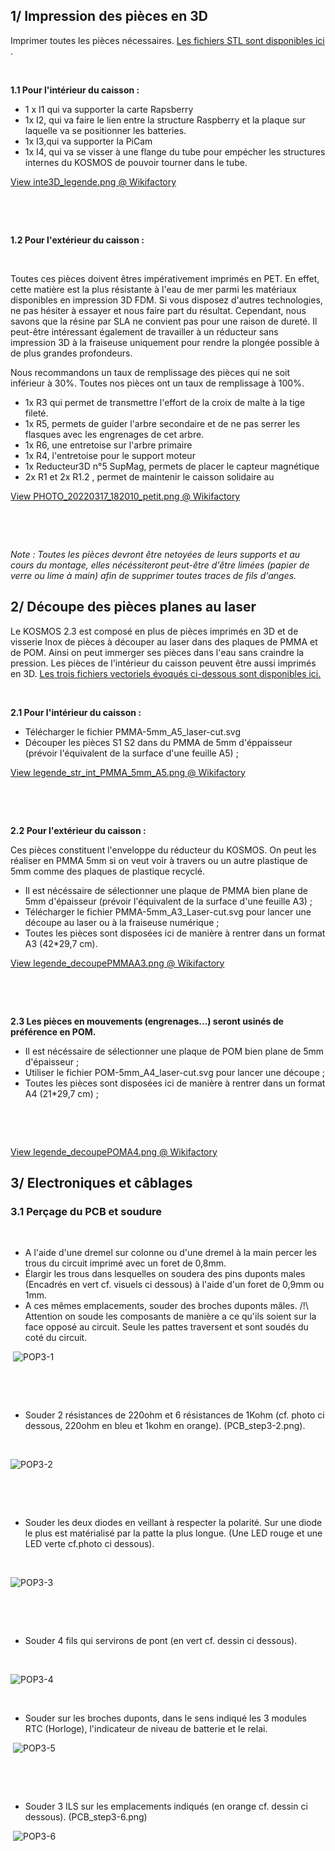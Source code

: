 ## 1/ Impression des pièces en 3D

Imprimer toutes les pièces nécessaires. [Les fichiers STL sont disponibles ici](https://wikifactory.com/@konkarlab/kosmos30/files/KOSMOS_3-0_beta1/3Dmodels_KOSMOS_3-0) .

​

**1.1 Pour l'intérieur du caisson :**

* 1 x I1 qui va supporter la carte Rapsberry
* 1x I2, qui va faire le lien entre la structure Raspberry et la plaque sur laquelle va se positionner les batteries.
* 1x I3,qui va supporter la PiCam
* 1x I4, qui va se visser à une flange du tube pour empécher les structures internes du KOSMOS de pouvoir tourner dans le tube.

[View inte3D_legende.png @ Wikifactory](https://wikifactory.com/@konkarlab/kosmos30/file/pictures_assembly_process/Captions/inte3D_legende.png)

​

​

**1.2 Pour l'extérieur du caisson :**

​

Toutes ces pièces doivent êtres impérativement imprimés en PET. En effet, cette matière est la plus résistante à l'eau de mer parmi les matériaux disponibles en impression 3D FDM. Si vous disposez d'autres technologies, ne pas hésiter à essayer et nous faire part du résultat. Cependant, nous savons que la résine par SLA ne convient pas pour une raison de dureté. Il peut-être intéressant également de travailler à un réducteur sans impression 3D à la fraiseuse uniquement pour rendre la plongée possible à de plus grandes profondeurs.

Nous recommandons un taux de remplissage des pièces qui ne soit inférieur à 30%. Toutes nos pièces ont un taux de remplissage à 100%.

* 1x R3 qui permet de transmettre l'effort de la croix de malte à la tige fileté.
* 1x R5, permets de guider l'arbre secondaire et de ne pas serrer les flasques avec les engrenages de cet arbre.
* 1x R6, une entretoise sur l'arbre primaire
* 1x R4, l'entretoise pour le support moteur
* 1x Reducteur3D n°5 SupMag, permets de placer le capteur magnétique
* 2x R1 et 2x R1.2 , permet de maintenir le caisson solidaire au

[View PHOTO_20220317_182010_petit.png @ Wikifactory](https://wikifactory.com/@konkarlab/kosmos30/file/pictures_assembly_process/Captions/PHOTO_20220317_182010_petit.png)

​

​

_Note  : Toutes les pièces devront être netoyées de leurs supports et au cours du montage, elles nécéssiteront peut-être d'être limées \(papier de verre ou lime à main\) afin de supprimer toutes traces de fils d'anges._

## 2/ Découpe des pièces planes au laser

Le KOSMOS 2.3 est composé en plus de pièces imprimés en 3D et de visserie Inox de pièces à découper au laser dans des plaques de PMMA et de POM. Ainsi on peut immerger ses pièces dans l'eau sans craindre la pression. Les pièces de l'intérieur du caisson peuvent être aussi imprimés en 3D.  [Les trois fichiers vectoriels évoqués ci-dessous sont disponibles ici. ](https://wikifactory.com/@konkarlab/kosmos30/files/KOSMOS_3-0_beta1/Laser-cuts_KOSMOS_3-0_beta1)

​

**2.1 Pour l'intérieur du caisson :**

* Télécharger le fichier PMMA-5mm\_A5\_laser-cut.svg
* Découper les pièces S1 S2 dans du PMMA de 5mm d'éppaisseur \(prévoir l'équivalent de la surface d'une feuille A5\) ;

[View legende_str_int_PMMA_5mm_A5.png @ Wikifactory](https://wikifactory.com/@konkarlab/kosmos30/file/pictures_assembly_process/Captions/legende_str_int_PMMA_5mm_A5.png)

​

​

**2.2 Pour l'extérieur du caisson :**

Ces pièces constituent l'enveloppe du réducteur du KOSMOS. On peut les réaliser en PMMA 5mm si on veut voir à travers ou un autre plastique de 5mm comme des plaques de plastique recyclé.

* Il est nécéssaire de sélectionner une plaque de PMMA bien plane de 5mm d'épaisseur \(prévoir l'équivalent de la surface d'une feuille A3\) ;
* Télécharger le fichier PMMA-5mm\_A3\_Laser-cut.svg pour lancer une découpe au laser ou à la fraiseuse numérique ;
* Toutes les pièces sont disposées ici de manière à rentrer dans un format A3 \(42\*29,7 cm\).

[View legende_decoupePMMAA3.png @ Wikifactory](https://wikifactory.com/@konkarlab/kosmos30/file/pictures_assembly_process/Captions/legende_decoupePMMAA3.png)

​

​

**2.3 Les pièces en mouvements \(engrenages...\) seront usinés de préférence en POM.**

* Il est nécéssaire de sélectionner une plaque  de POM bien plane de 5mm d'épaisseur ;
* Utiliser le fichier POM-5mm\_A4\_laser-cut.svg pour lancer une découpe ;
* Toutes les pièces sont disposées ici de manière à rentrer dans un format A4 \(21\*29,7 cm\) ;

​

​

[View legende_decoupePOMA4.png @ Wikifactory](https://wikifactory.com/@konkarlab/kosmos30/file/pictures_assembly_process/Captions/legende_decoupePOMA4.png)



## 3/ Electroniques et câblages

### 3.1 Perçage du PCB et soudure

​

* A l'aide d'une dremel sur colonne ou d'une dremel à la main percer les trous du circuit imprimé avec un foret de 0,8mm.
* Élargir les trous dans lesquelles on soudera des pins duponts males \(Encadrés en vert cf. visuels ci dessous\) à l'aide d'un foret de 0,9mm ou 1mm.
* A ces mêmes emplacements, souder des broches duponts mâles.  /!\ Attention on soude les composants de manière a ce qu'ils soient sur la face opposé au circuit. Seule les pattes traversent et sont soudés du coté du circuit.

​
![POP3-1](pictures/productions_of_parts/POP3-1.PNG)

​

​

* Souder 2 résistances de 220ohm et 6 résistances de 1Kohm \(cf. photo ci dessous, 220ohm en bleu et 1kohm en orange\). \(PCB\_step3-2.png\).

​

![POP3-2](pictures/productions_of_parts/POP3-2.PNG)

​

​

* Souder les deux diodes en veillant à respecter la polarité. Sur une diode le plus est matérialisé par la patte la plus longue. \(Une LED rouge et une LED verte cf.photo ci dessous\).

​

![POP3-3](pictures/productions_of_parts/POP3-3.PNG)


​

​

* Souder 4 fils qui servirons de pont \(en vert cf. dessin ci dessous\).

​

![POP3-4](pictures/productions_of_parts/POP3-4.PNG)

​

* Souder sur les broches duponts, dans le sens indiqué les 3 modules RTC \(Horloge\), l'indicateur de niveau de batterie et le relai. 

​
![POP3-5](pictures/productions_of_parts/POP3-5.PNG)

​

​

* Souder 3 ILS sur les emplacements indiqués \(en orange cf. dessin ci dessous\). \(PCB\_step3-6.png\)

​
![POP3-6](pictures/productions_of_parts/POP3-6.PNG)
